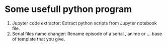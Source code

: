 # Some usefull python program
1. Jupyter code extractor: Extract python scripts from Jupyter notebook file.
1. Serial files name changer: Rename episode of a serial , anime or ... base of template that you give.
